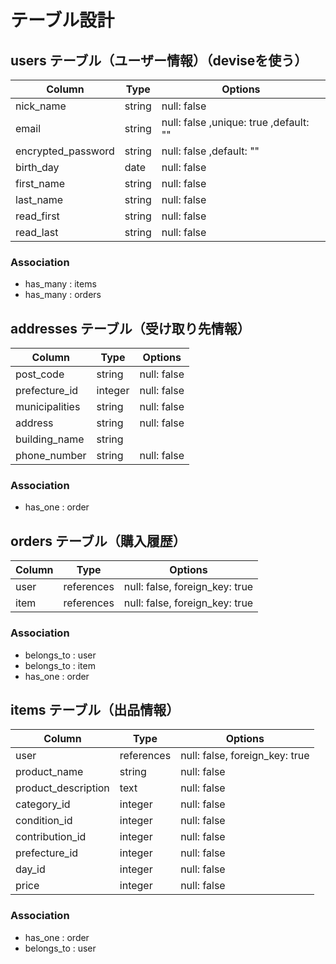 # テーブル設計

## users テーブル（ユーザー情報）（deviseを使う）

| Column                                     | Type       | Options                                |
| ------------------------------------------ | ---------- | -------------------------------------- |
| nick_name                                  | string     | null: false                            |
| email                                      | string     | null: false ,unique: true ,default: "" |
| encrypted_password                         | string     | null: false ,default: ""               |
| birth_day                                  | date       | null: false                            |
| first_name                                 | string     | null: false                            |
| last_name                                  | string     | null: false                            |
| read_first                                 | string     | null: false                            |
| read_last                                  | string     | null: false                            |
### Association
- has_many : items     
- has_many : orders                         



## addresses テーブル（受け取り先情報）

| Column                                     | Type       | Options                                |
| ------------------------------------------ | ---------- | -------------------------------------- |
| post_code                                  | string     | null: false                            |
| prefecture_id                              | integer    | null: false                            |
| municipalities                             | string     | null: false                            |
| address                                    | string     | null: false                            |
| building_name                              | string     |                                        |
| phone_number                               | string     | null: false                            |
###  Association
- has_one : order


## orders テーブル（購入履歴）

| Column                                     | Type       | Options                                |
| ------------------------------------------ | ---------- | -------------------------------------- |
| user                                       | references | null: false, foreign_key: true         |
| item                                       | references | null: false, foreign_key: true         |
###  Association
- belongs_to : user
- belongs_to : item
- has_one : order


## items テーブル（出品情報）

| Column                                     | Type       | Options                                |
| ------------------------------------------ | ---------- | -------------------------------------- |
| user                                       | references | null: false, foreign_key: true         |
| product_name                               | string     | null: false                            |
| product_description                        | text       | null: false                            |
| category_id                                | integer    | null: false                            |
| condition_id                               | integer    | null: false                            |
| contribution_id                            | integer    | null: false                            |
| prefecture_id                              | integer    | null: false                            |
| day_id                                     | integer    | null: false                            |
| price                                      | integer    | null: false                            |
### Association
- has_one : order
- belongs_to : user
